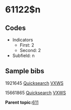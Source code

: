 # 61122$n

## Codes

-   Indicators
    -   First: 2
    -   Second: 2
-   Subfield: n

## Sample bibs

1921645 [Quicksearch](https://search.library.yale.edu/catalog/1921645) [VXWS](http://prodorbis.library.yale.edu:7014/vxws/GetHoldingsService?bibId=1921645)

15661865 [Quicksearch](https://search.library.yale.edu/catalog/15661865) [VXWS](http://prodorbis.library.yale.edu:7014/vxws/GetHoldingsService?bibId=15661865)

**Parent topic:**[611](../../tags/611/611.md)

